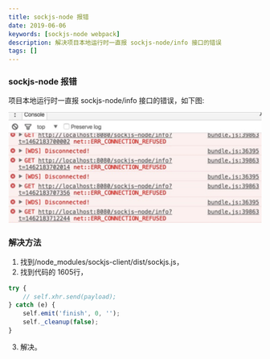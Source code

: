 ```yaml
---
title: sockjs-node 报错
date: 2019-06-06
keywords: [sockjs-node webpack]
description: 解决项目本地运行时一直报 sockjs-node/info 接口的错误
tags: []
---
```


### sockjs-node 报错

项目本地运行时一直报 sockjs-node/info 接口的错误，如下图:

![](../image/sockjs-node-error/1.png)

### 解决方法

1. 找到/node_modules/sockjs-client/dist/sockjs.js，
2. 找到代码的 1605行，
```js
try {
    // self.xhr.send(payload);
} catch (e) {
    self.emit('finish', 0, '');
    self._cleanup(false);
}
  ```
3. 解决。